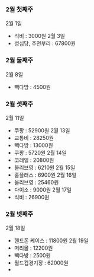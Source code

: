 
### 2월 첫째주
2월 1일
- 식비 : 3000원 
2월 3일
- 성심당, 주전부리 : 67800원
### 2월 둘째주
2월 8일
- 빽다방 : 4500원

### 2월 셋째주
2월 11일 
- 쿠팡 : 52900원
2월 13일
- 교통비 : 28250원
- 빽다방 : 13000원
- 쿠팡 : 5720원
2월 14일
- 코레일 : 20800원
- 올리브영 : 6210원
2월 15일
- 홈플러스 : 6900원
2월 16일
- 올리브영 : 25460원
- 다이소 : 9000원
2월 17일 
- 식비 : 26900원
### 2월 넷째주
2월 18일
- 핸드폰 케이스 : 11800원
2월 19일 
- 떠리몰 : 12200원
- 빽다방 : 2500원
- 월드컵경기장 : 62000원
- 